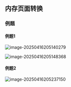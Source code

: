 ## 内存页面转换



### 例题

#### 例题1

![image-20250416205140279](https://img.yatjay.top/md/20250416205140320.png)

![image-20250416205148368](https://img.yatjay.top/md/20250416205148404.png)



#### 例题2

![image-20250416205237150](https://img.yatjay.top/md/20250416205237196.png)